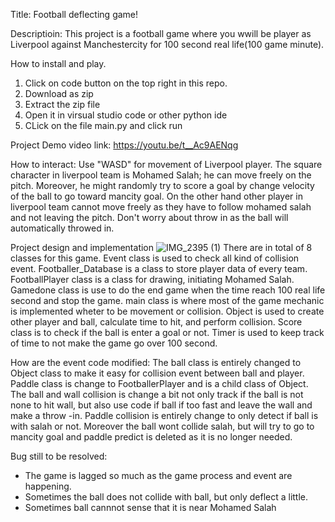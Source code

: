 Title: Football deflecting game!

Descriptioin: This project is a football game where you wwill be player as Liverpool against Manchestercity for 100 second real life(100 game minute).

How to install and play.
1. Click on code button on the top right in this repo.
2. Download as zip
3. Extract the zip file
4. Open it in virsual studio code or other python ide
5. CLick on the file main.py and click run

Project Demo video link:
https://youtu.be/t__Ac9AENqg

How to interact:
Use  "WASD" for movement of Liverpool player.
The square character in liverpool team is Mohamed Salah; he can move freely on the pitch. 
Moreover, he might randomly try to score a goal by change velocity of the ball to go toward mancity goal.
On the other hand other player in liverpool team cannot move freely as they have to follow mohamed salah and not leaving the pitch.
Don't worry about throw in as the ball will automatically throwed in.


Project design and implementation
![IMG_2395 (1)](https://github.com/user-attachments/assets/3ed7820e-87a4-45bd-97e7-eb84308e05cf)
There are in total of 8 classes for this game.
Event class is used to check all kind of collision event.
Footballer_Database is a class to store player data of every team.
FootballPlayer class is a class for drawing, initiating Mohamed Salah.
Gamedone class is use to do the end game when the time reach 100 real life second and stop the game.
main class is where most of the game mechanic is implemented wheter to be movement or collision.
Object is used to create other player and ball, calculate time to hit, and perform collision.
Score class is to check if the ball is enter a goal or not.
Timer is used to keep track of time to not make the game go over 100 second.

How are the event code modified:
The ball class is entirely changed to Object class to make it easy for collision event between ball and player.
Paddle class is change to FootballerPlayer and is a child class of Object.
The ball and wall collision is change a bit not only track if the ball is not none to hit wall, but also use code if ball if too fast and leave the wall and make a throw -in.
Paddle collision is entirely change to only detect if ball is with salah or not. Moreover the ball wont collide salah,
but will try to go to mancity goal and paddle predict is deleted as it is no longer needed.


Bug still to be resolved:
* The game is lagged so much as the game process and event are happening.
* Sometimes the ball does not collide with ball, but only deflect a little.
* Sometimes ball cannnot sense that it is near Mohamed Salah
